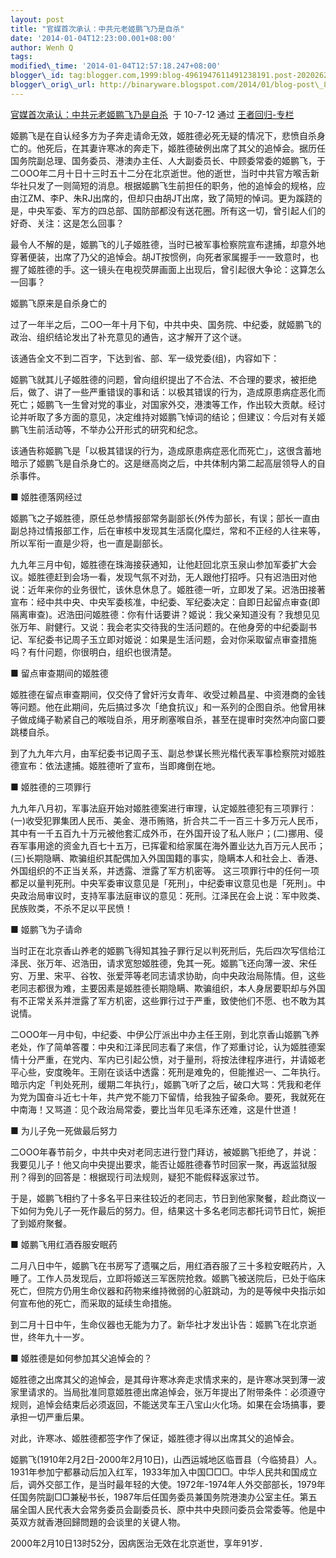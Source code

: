```yaml
--- 
layout: post 
title: "官媒首次承认：中共元老姬鹏飞乃是自杀" 
date: '2014-01-04T12:23:00.001+08:00' 
author: Wenh Q
tags:
modified\_time: '2014-01-04T12:57:18.247+08:00' 
blogger\_id: tag:blogger.com,1999:blog-4961947611491238191.post-2020262883406099841
blogger\_orig\_url: http://binaryware.blogspot.com/2014/01/blog-post\_8038.html
---
```

[官媒首次承认：中共元老姬鹏飞乃是自杀](http://blog.china.com/u/060604/863/201007/6651564.html)  于
10-7-12 通过 [王者回归-专栏](http://blog.china.com/u/060604/863/)



姬鹏飞是在自认经多方为子奔走请命无效，姬胜德必死无疑的情况下，悲愤自杀身亡的。他死后，在其妻许寒冰的奔走下，姬胜德破例出席了其父的追悼会。据历任国务院副总理、国务委员、港澳办主任、人大副委员长、中顾委常委的姬鹏飞，于二OOO年二月十日十三时五十二分在北京逝世。他的逝世，当时中共官方喉舌新华社只发了一则简短的消息。根据姬鹏飞生前担任的职务，他的追悼会的规格，应由江ZM、李P、朱RJ出席的，但却只由胡JT出席，致了简短的悼词。更为蹊跷的是，中央军委、军方的四总部、国防部都没有送花圈。所有这一切，曾引起人们的好奇、关注：这是怎么回事？



最令人不解的是，姬鹏飞的儿子姬胜德，当时已被军事检察院宣布逮捕，却意外地穿著便装，出席了乃父的追悼会。胡JT按惯例，向死者家属握手一一致意时，也握了姬胜德的手。这一镜头在电视荧屏画面上出现后，曾引起很大争论：这算怎么一回事？



姬鹏飞原来是自杀身亡的



过了一年半之后，二OO一年十月下旬，中共中央、国务院、中纪委，就姬鹏飞的政治、组织结论发出了补充意见的通告，这才解开了这个谜。



该通告全文不到二百字，下达到省、部、军一级党委(组)，内容如下：



姬鹏飞就其儿子姬胜德的问题，曾向组织提出了不合法、不合理的要求，被拒绝后，做了、讲了一些严重错误的事和话：以极其错误的行为，造成原患病症恶化而死亡；姬鹏飞一生曾对党的事业，对国家外交，港澳等工作，作出较大贡献。经讨论并听取了多方面的意见，决定维持对姬鹏飞悼词的结论；但建议：今后对有关姬鹏飞生前活动等，不举办公开形式的研究和纪念。



该通告称姬鹏飞是「以极其错误的行为，造成原患病症恶化而死亡」，这很含蓄地暗示了姬鹏飞是自杀身亡的。这是继高岗之后，中共体制内第二起高层领导人的自杀事件。



■ 姬胜德落网经过



姬鹏飞之子姬胜德，原任总参情报部常务副部长(外传为部长，有误；部长一直由副总持过情报部工作，后在审核中发现其生活腐化糜烂，常和不正经的人往来等，所以军衔一直是少将，也一直是副部长。



九九年三月中旬，姬胜德在珠海接获通知，让他赶回北京玉泉山参加军委扩大会议。姬胜德赶到会场一看，发现气氛不对劲，无人跟他打招呼。只有迟浩田对他说：近年来你的业务很忙，该休息休息了。姬胜德一听，立即发了呆。迟浩田接著宣布：经中共中央、中央军委核准，中纪委、军纪委决定：自即日起留点审查(即隔离审查)。迟浩田问姬胜德：你有什话要讲？姬说：我父亲知道没有？我想见见张万年、尉健行。又说：我会老实交待我的生活问题的。在他身旁的中纪委副书记、军纪委书记周子玉立即对姬说：如果是生活问题，会对你采取留点审查措施吗？有什问题，你很明白，组织也很清楚。



■ 留点审查期间的姬胜德





姬胜德在留点审查期间，仅交侍了曾奸污女青年、收受过赖昌星、中资港商的金钱等问题。他在此期间，先后搞过多次「绝食抗议」和一系列的企图自杀。他曾用袜子做成绳子勒紧自己的喉咙自杀，用牙刷塞喉自杀，甚至在提审时突然冲向窗口要跳楼自杀。



到了九九年六月，由军纪委书记周子玉、副总参谋长熊光楷代表军事检察院对姬胜德宣布：依法逮捕。姬胜德听了宣布，当即瘫倒在地。



■ 姬胜德的三项罪行



九九年八月初，军事法庭开始对姬胜德案进行审理，认定姬胜德犯有三项罪行：(一)收受犯罪集团人民币、美金、港币贿赂，折合共二千一百三十多万元人民币，其中有一千五百九十万元被他套汇成外币，在外国开设了私人账户；(二)挪用、侵吞军事用途的资金九百七十五万，已挥霍和给家属在海外置业达九百万元人民币；(三)长期隐瞒、欺骗组织其配偶加入外国国籍的事实，隐瞒本人和社会上、香港、外国组织的不正当关系，并透露、泄露了军方机密等。
这三项罪行中的任何一项都足以量判死刑。中央军委审议意见是「死刑」，中纪委审议意见也是「死刑」。中央政治局审议时，支持军事法庭审议的意见：死刑。江泽民在会上说：军中败类、民族败类，不杀不足以平民愤！



■ 姬鹏飞为子请命



当时正在北京香山养老的姬鹏飞得知其独子罪行足以判死刑后，先后四次写信给江泽民、张万年、迟浩田，请求宽恕姬胜德，免其一死。姬鹏飞还向薄一波、宋任穷、万里、宋平、谷牧、张爱萍等老同志请求协助，向中央政治局陈情。但，这些老同志都很为难，主要因素是姬胜德长期隐瞒、欺骗组织，本人身居要职却与外国有不正常关系并泄露了军方机密，这些罪行过于严重，致使他们不愿、也不敢为其说情。



二OOO年一月中旬，中纪委、中伊公厅派出中办主任王刚，到北京香山姬鹏飞养老处，作了简单答覆：中央和江泽民同志看了来信，作了郑重讨论，认为姬胜德案情十分严重，在党内、军内已引起公愤，对于量刑，将按法律程序进行，并请姬老平心些，安度晚年。王刚在谈话中透露：死刑是难免的，但能推迟一、二年执行。暗示内定「判处死刑，缓期二年执行」，姬鹏飞听了之后，破口大骂：凭我和老伴为党为国奋斗近七十年，共产党不能刀下留情，给我独子留条命。要死，我就死在中南海！又骂道：见个政治局常委，要比当年见毛泽东还难，这是什世道！



■ 为儿子免一死做最后努力



二OOO年春节前夕，中共中央对老同志进行登门拜访，被姬鹏飞拒绝了，并说：我要见儿子！他又向中央提出要求，能否让姬胜德春节时回家一聚，再返监狱服刑？得到的回答是：根据现行司法规则，疑犯不能假释返家过节。



于是，姬鹏飞相约了十多名平日来往较近的老同志，节日到他家聚餐，趁此商议一下如何为免儿子一死作最后的努力。但，结果这十多名老同志都托词节日忙，婉拒了到姬府聚餐。



■ 姬鹏飞用红酒吞服安眠药



二月八日中午，姬鹏飞在书房写了遗嘱之后，用红酒吞服了三十多粒安眠药片，入睡了。工作人员发现后，立即将姬送三军医院抢救。姬鹏飞被送院后，已处于临床死亡，但院方仍用生命仪器和药物来维持微弱的心脏跳动，为的是等候中央指示如何宣布他的死亡，而采取的延续生命措施。



到二月十日中午，生命仪器也无能为力了。新华社才发出讣告：姬鹏飞在北京逝世，终年九十一岁。



■ 姬胜德是如何参加其父追悼会的？



姬胜德之出席其父的追悼会，是其母许寒冰奔走求情求来的，是许寒冰哭到薄一波家里请求的。当局批准同意姬胜德出席追悼会，张万年提出了附带条件：必须遵守规则，追悼会结束后必须返回，不能送灵车王八宝山火化场。如果在会场搞事，要承担一切严重后果。



对此，许寒冰、姬胜德都签字作了保证，姬胜德才得以出席其父的追悼会。



姬鹏飞(1910年2月2日-2000年2月10日)，山西运城地区临晋县（今临猗县）人。1931年参加宁都暴动后加入红军，1933年加入中国□□□。中华人民共和国成立后，调外交部工作，是当时最年轻的大使。1972年-1974年人外交部部长，1979年任国务院副□□兼秘书长，1987年后任国务委员兼国务院港澳办公室主任。第五届全国人民代表大会常务委员会副委员长、原中共中央顾问委员会常委等。他是中英双方就香港回歸問題的会谈里的关键人物。



2000年2月10日13时52分，因病医治无效在北京逝世，享年91岁．
